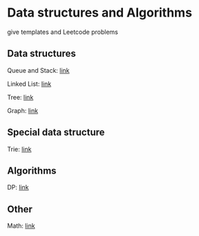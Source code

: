 # Data structures and Algorithms

give templates and Leetcode problems

## Data structures

Queue and Stack: [link](./queue_and_stack)

Linked List: [link](./linked_list)

Tree: [link](./tree)

Graph: [link](./graph)

## Special data structure

Trie: [link](./tree/trie)

## Algorithms

DP: [link](./dynamic_programming)

## Other

Math: [link](./math)